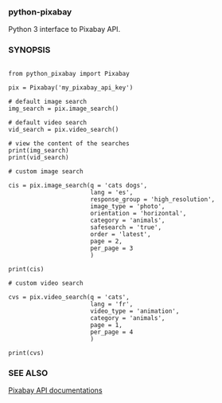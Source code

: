 ### python-pixabay
Python 3 interface to Pixabay API.

### SYNOPSIS
```python3

from python_pixabay import Pixabay

pix = Pixabay('my_pixabay_api_key')

# default image search
img_search = pix.image_search()

# default video search
vid_search = pix.video_search()

# view the content of the searches
print(img_search)
print(vid_search)

# custom image search

cis = pix.image_search(q = 'cats dogs',
					   lang = 'es',
					   response_group = 'high_resolution',
					   image_type = 'photo',
					   orientation = 'horizontal',
					   category = 'animals',
					   safesearch = 'true',
					   order = 'latest',
					   page = 2,
					   per_page = 3
					   )

print(cis)

# custom video search

cvs = pix.video_search(q = 'cats',
					   lang = 'fr',
					   video_type = 'animation',
					   category = 'animals',
					   page = 1,
					   per_page = 4
					   )

print(cvs)

```

### SEE ALSO
[Pixabay API documentations](https://pixabay.com/api/docs)
